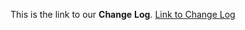 This is the link to our **Change** **Log**.
[Link to Change Log](https://github.com/maf64/miniproject-601/graphs/contributors)

